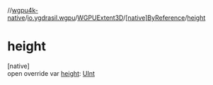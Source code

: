 //[wgpu4k-native](../../../../index.md)/[io.ygdrasil.wgpu](../../index.md)/[WGPUExtent3D](../index.md)/[[native]ByReference](index.md)/[height](height.md)

# height

[native]\
open override var [height](height.md): [UInt](https://kotlinlang.org/api/core/kotlin-stdlib/kotlin/-u-int/index.html)